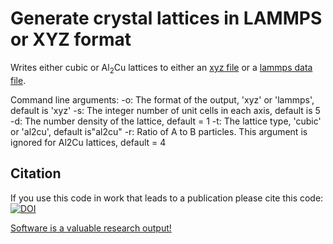 # Generate crystal lattices in LAMMPS or XYZ format

Writes either cubic or Al<sub>2</sub>Cu lattices to either an [xyz file](https://en.wikipedia.org/wiki/XYZ_file_format)
 or a [lammps data file](https://lammps.sandia.gov/doc/read_data.html#format-of-a-data-file).

Command line arguments:
-o: The format of the output, 'xyz' or 'lammps', default is 'xyz'
-s: The integer number of unit cells in each axis, default is 5
-d: The number density of the lattice, default = 1
-t: The lattice type, 'cubic' or 'al2cu', default is"al2cu"
-r: Ratio of A to B particles. This argument is ignored for Al2Cu lattices, default = 4

## Citation

If you use this code in work that leads to a publication please cite this code: 
[![DOI](https://zenodo.org/badge/DOI/10.5281/zenodo.4592537.svg)](https://doi.org/10.5281/zenodo.4592537)

[Software is a valuable research output!](https://www.software.ac.uk/about/manifesto) 